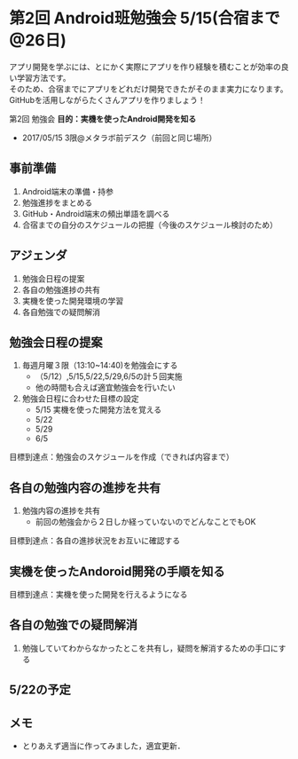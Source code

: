 # 第2回 Android班勉強会 5/15(合宿まで@26日)

アプリ開発を学ぶには、とにかく実際にアプリを作り経験を積むことが効率の良い学習方法です。</br>
そのため、合宿までにアプリをどれだけ開発できたがそのまま実力になります。</br>
GitHubを活用しながらたくさんアプリを作りましょう！

第2回 勉強会 **目的：実機を使ったAndroid開発を知る**
- 2017/05/15 3限@メタラボ前デスク（前回と同じ場所）

## 事前準備

1. Android端末の準備・持参
1. 勉強進捗をまとめる
1. GitHub・Android端末の頻出単語を調べる
1. 合宿までの自分のスケジュールの把握（今後のスケジュール検討のため）

## アジェンダ

1. 勉強会日程の提案
1. 各自の勉強進捗の共有
1. 実機を使った開発環境の学習
1. 各自勉強での疑問解消

## 勉強会日程の提案

1. 毎週月曜３限（13:10~14:40)を勉強会にする
    - （5/12）,5/15,5/22,5/29,6/5の計５回実施
    - 他の時間も合えば適宜勉強会を行いたい
1. 勉強会日程に合わせた目標の設定
    - 5/15 実機を使った開発方法を覚える
    - 5/22
    - 5/29
    - 6/5

目標到達点：勉強会のスケジュールを作成（できれば内容まで）

## 各自の勉強内容の進捗を共有

1. 勉強内容の進捗を共有
    - 前回の勉強会から２日しか経っていないのでどんなことでもOK

目標到達点：各自の進捗状況をお互いに確認する

## 実機を使ったAndoroid開発の手順を知る

目標到達点：実機を使った開発を行えるようになる

## 各自の勉強での疑問解消

1. 勉強していてわからなかったとこを共有し，疑問を解消するための手口にする


## 5/22の予定



## メモ

- とりあえず適当に作ってみました，適宜更新．